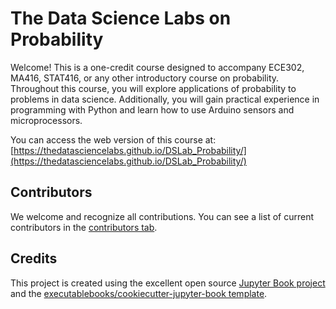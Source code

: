 # The Data Science Labs on Probability

Welcome! This is a one-credit course designed to accompany ECE302, MA416, STAT416, or any other introductory course on probability. Throughout this course, you will explore applications of probability to problems in data science. Additionally, you will gain practical experience in programming with Python and learn how to use Arduino sensors and microprocessors.

You can access the web version of this course at: [https://thedatasciencelabs.github.io/DSLab_Probability/](https://thedatasciencelabs.github.io/DSLab_Probability/)

## Contributors

We welcome and recognize all contributions. You can see a list of current contributors in the [contributors tab](https://github.com/TheDataScienceLabs/DSLab_Probability/graphs/contributors).

## Credits

This project is created using the excellent open source [Jupyter Book project](https://jupyterbook.org/) and the [executablebooks/cookiecutter-jupyter-book template](https://github.com/executablebooks/cookiecutter-jupyter-book).
